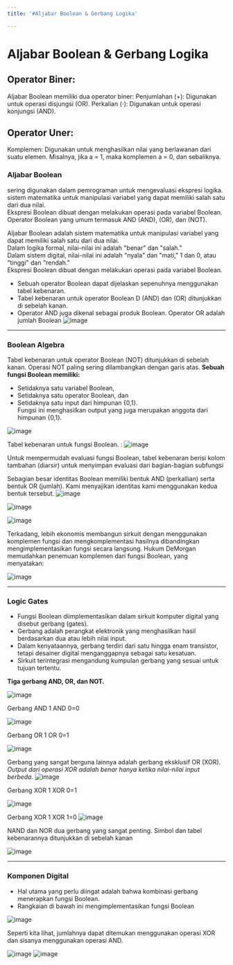 ```yaml
---
title: '#Aljabar Boolean & Gerbang Logika'

---
```


# Aljabar Boolean & Gerbang Logika

## Operator Biner:
Aljabar Boolean memiliki dua operator biner:
Penjumlahan (+): Digunakan untuk operasi disjungsi (OR).
Perkalian (⋅): Digunakan untuk operasi konjungsi (AND).

## Operator Uner:
Komplemen: Digunakan untuk menghasilkan nilai yang berlawanan dari suatu elemen. Misalnya, jika a = 1, maka komplemen a = 0, dan sebaliknya.

### Aljabar Boolean 
sering digunakan dalam pemrograman untuk mengevaluasi ekspresi logika. sistem matematika untuk manipulasi variabel yang dapat memiliki salah satu dari dua nilai.  
Ekspresi Boolean dibuat dengan melakukan operasi pada variabel Boolean.  
Operator Boolean yang umum termasuk AND (AND), (OR), dan (NOT).

Aljabar Boolean adalah sistem matematika untuk manipulasi variabel yang dapat memiliki salah satu dari dua nilai.  
Dalam logika formal, nilai-nilai ini adalah "benar" dan "salah."  
Dalam sistem digital, nilai-nilai ini adalah "nyala" dan "mati," 1 dan 0, atau "tinggi" dan "rendah."  
Ekspresi Boolean dibuat dengan melakukan operasi pada variabel Boolean. 

* Sebuah operator Boolean dapat dijelaskan sepenuhnya menggunakan tabel kebenaran.  
* Tabel kebenaran untuk operator Boolean D (AND) dan (OR) ditunjukkan di sebelah kanan.  
* Operator AND  juga dikenal sebagai produk Boolean. Operator OR adalah jumlah Boolean
![image](https://hackmd.io/_uploads/By11g3wJke.png)

 

---


### Boolean Algebra
Tabel kebenaran untuk operator Boolean (NOT) ditunjukkan di sebelah kanan. Operasi NOT paling sering dilambangkan dengan garis atas. 
**Sebuah fungsi Boolean memiliki:**  
* Setidaknya satu variabel Boolean,  
* Setidaknya satu operator Boolean, dan  
* Setidaknya satu input dari himpunan {0,1}.  
Fungsi ini menghasilkan output yang juga merupakan anggota dari himpunan {0,1}.

![image](https://hackmd.io/_uploads/SyM2ynD1yl.png)



Tabel kebenaran untuk fungsi Boolean. : 
![image](https://hackmd.io/_uploads/HkdPk2D1yg.png)

Untuk mempermudah evaluasi fungsi Boolean, tabel kebenaran berisi kolom tambahan (diarsir) untuk menyimpan evaluasi dari bagian-bagian subfungsi

Sebagian besar identitas Boolean memiliki bentuk AND (perkallian) serta bentuk OR (jumlah). Kami menyajikan identitas kami menggunakan kedua bentuk tersebut.
![image](https://hackmd.io/_uploads/SkD3ZnPJke.png)

![image](https://hackmd.io/_uploads/BySyMnPJ1l.png)

![image](https://hackmd.io/_uploads/BkvqMnw1yg.png)

Terkadang, lebih ekonomis membangun sirkuit dengan menggunakan komplemen fungsi dan mengkomplementasi hasilnya dibandingkan mengimplementasikan fungsi secara langsung. Hukum DeMorgan memudahkan penemuan komplemen dari fungsi Boolean, yang menyatakan: 

![image](https://hackmd.io/_uploads/SJlH7hDJ1e.png)


---

### Logic Gates
* Fungsi Boolean diimplementasikan dalam sirkuit komputer digital yang disebut gerbang (gates).  
* Gerbang adalah perangkat elektronik yang menghasilkan hasil berdasarkan dua atau lebih nilai input.  
* Dalam kenyataannya, gerbang terdiri dari satu hingga enam transistor, tetapi desainer digital menganggapnya sebagai satu kesatuan.  
* Sirkuit terintegrasi mengandung kumpulan gerbang yang sesuai untuk tujuan tertentu.

**Tiga gerbang AND, OR, dan  NOT.**

![image](https://hackmd.io/_uploads/BJf8Env1kl.png)

Gerbang AND
1 AND 0=0

![image](https://hackmd.io/_uploads/H1CNHhw11g.png)

Gerbang OR
1 OR 0=1

![image](https://hackmd.io/_uploads/S1cdH3wJkg.png)

Gerbang yang sangat berguna lainnya adalah gerbang eksklusif OR (XOR). 
*Output dari operasi XOR adalah benar hanya ketika nilai-nilai input berbeda.*
![image](https://hackmd.io/_uploads/Hy2eIhvk1e.png)

Gerbang XOR
1 XOR 0=1

![image](https://hackmd.io/_uploads/Hyezv2DJke.png)

Gerbang XOR
1 XOR 1=0
![image](https://hackmd.io/_uploads/B1aEw3wy1x.png)


NAND dan NOR dua gerbang yang sangat penting. Simbol dan tabel kebenarannya ditunjukkan di sebelah kanan

![image](https://hackmd.io/_uploads/Bk79RpPkyx.png)


---

### Komponen Digital

* Hal utama yang perlu diingat adalah bahwa kombinasi gerbang menerapkan fungsi Boolean.
* Rangkaian di bawah ini mengimplementasikan fungsi Boolean 

![image](https://hackmd.io/_uploads/rJNNJ0P1ke.png)

Seperti kita lihat, jumlahnya dapat ditemukan menggunakan operasi XOR dan sisanya menggunakan operasi AND.

![image](https://hackmd.io/_uploads/rJ2kzRwkJx.png) ![image](https://hackmd.io/_uploads/HJGbM0wyyx.png)




